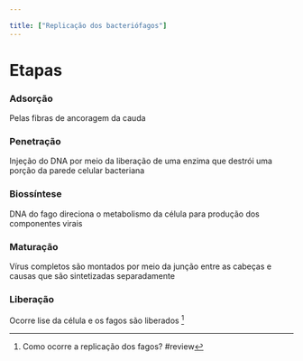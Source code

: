 ```yaml
---

title: ["Replicação dos bacteriófagos"]
---
```

# Etapas
### Adsorção
Pelas fibras de ancoragem da cauda
### Penetração
Injeção do DNA por meio da liberação de uma enzima que destrói uma porção da parede celular bacteriana
### Biossíntese
DNA do fago direciona o metabolismo da célula para produção dos componentes virais
### Maturação
Vírus completos são montados por meio da junção entre as cabeças e causas que são sintetizadas separadamente
### Liberação
Ocorre lise da célula e os fagos são liberados [^229927]

[^229927]: Como ocorre a replicação dos fagos?
#review 
